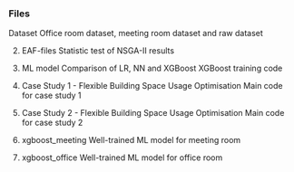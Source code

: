 ### Files
Dataset
Office room dataset, meeting room dataset and raw dataset

2. EAF-files
Statistic test of NSGA-II results

3. ML model
Comparison of LR, NN and XGBoost
XGBoost training code

4. Case Study 1 - Flexible Building Space Usage Optimisation
Main code for case study 1

5. Case Study 2 - Flexible Building Space Usage Optimisation
Main code for case study 2

6. xgboost_meeting
Well-trained ML model for meeting room

6. xgboost_office
Well-trained ML model for office room

 
